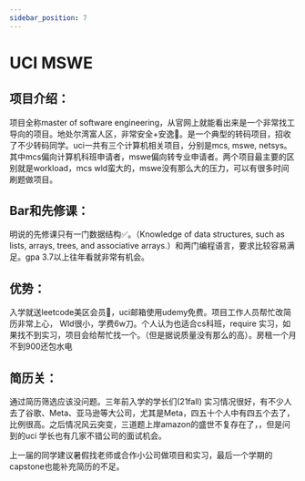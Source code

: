 ```yaml
---
sidebar_position: 7
---
```

# UCI MSWE

## 项目介绍：
项目全称master of software engineering，从官网上就能看出来是一个非常找工导向的项目。地处尔湾富人区，非常安全+安逸👏。是一个典型的转码项目，招收了不少转码同学。uci一共有三个计算机相关项目，分别是mcs, mswe, netsys。其中mcs偏向计算机科班申请者，mswe偏向转专业申请者。两个项目最主要的区别就是workload，mcs wld蛮大的，mswe没有那么大的压力，可以有很多时间刷题做项目。

## Bar和先修课：
明说的先修课只有一门数据结构✅。（Knowledge of data structures, such as lists, arrays, trees, and associative arrays.）和两门编程语言，要求比较容易满足。gpa 3.7以上往年看就非常有机会。

## 优势：
入学就送leetcode美区会员🤩，uci邮箱使用udemy免费。项目工作人员帮忙改简历非常上心，
Wld很小，学费6w刀。个人认为也适合cs科班，require 实习，如果找不到实习，项目会给帮忙找一个。（但是据说质量没有那么的高）。房租一个月不到900还包水电

## 简历关：
通过简历筛选应该没问题。三年前入学的学长们(21fall) 实习情况很好，有不少人去了谷歌、Meta、亚马逊等大公司，尤其是Meta，四五十个人中有四五个去了，比例很高。之后情况风云突变，三道题上岸amazon的盛世不复存在了，，但是问到的uci 学长也有几家不错公司的面试机会。

上一届的同学建议暑假找老师或合作小公司做项目和实习，最后一个学期的capstone也能补充简历的不足。